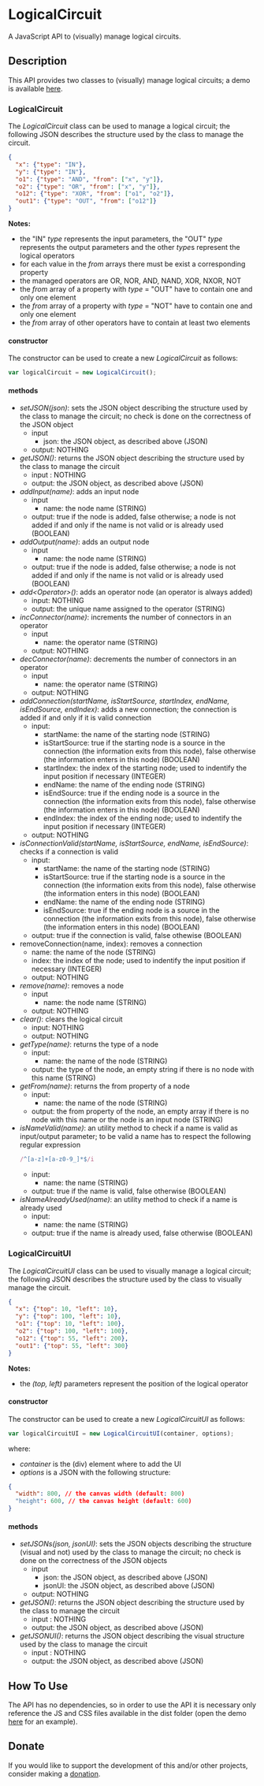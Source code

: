 # LogicalCircuit
A JavaScript API to (visually) manage logical circuits.

## Description
This API provides two classes to (visually) manage logical circuits; a demo is available [here](https://gianpierodiblasi.github.io/LogicalCircuit/).

### LogicalCircuit
The *LogicalCircuit* class can be used to manage a logical circuit; the following JSON describes the structure used by the class to manage the circuit.
```json
{
  "x": {"type": "IN"},
  "y": {"type": "IN"},
  "o1": {"type": "AND", "from": ["x", "y"]},
  "o2": {"type": "OR", "from": ["x", "y"]},
  "o12": {"type": "XOR", "from": ["o1", "o2"]},
  "out1": {"type": "OUT", "from": ["o12"]}
}
```
**Notes:**
- the "IN" *type* represents the input parameters, the "OUT" *type* represents the output parameters and the other *type*s represent the logical operators
- for each value in the *from* arrays there must be exist a corresponding property
- the managed operators are OR, NOR, AND, NAND, XOR, NXOR, NOT
- the *from* array of a property with *type* = "OUT" have to contain one and only one element
- the *from* array of a property with *type* = "NOT" have to contain one and only one element
- the *from* array of other operators have to contain at least two elements

#### constructor
The constructor can be used to create a new *LogicalCircuit* as follows:
```javascript
var logicalCircuit = new LogicalCircuit();
```

#### methods
- *setJSON(json)*: sets the JSON object describing the structure used by the class to manage the circuit; no check is done on the correctness of the JSON object
  - input
    - json: the JSON object, as described above (JSON)
  - output: NOTHING
- *getJSON()*: returns the JSON object describing the structure used by the class to manage the circuit
  - input : NOTHING
  - output: the JSON object, as described above (JSON)
- *addInput(name)*: adds an input node
  - input
    - name: the node name (STRING)
  - output: true if the node is added, false otherwise; a node is not added if and only if the name is not valid or is already used (BOOLEAN)
- *addOutput(name)*: adds an output node
  - input
    - name: the node name (STRING)
  - output: true if the node is added, false otherwise; a node is not added if and only if the name is not valid or is already used (BOOLEAN)
- *add\<Operator>()*: adds an operator node (an operator is always added)
  - input: NOTHING
  - output: the unique name assigned to the operator (STRING)
- *incConnector(name)*: increments the number of connectors in an operator
  - input
    - name: the operator name (STRING)
  - output: NOTHING
- *decConnector(name)*: decrements the number of connectors in an operator
  - input
    - name: the operator name (STRING)
  - output: NOTHING
- *addConnection(startName, isStartSource, startIndex, endName, isEndSource, endIndex)*: adds a new connection; the connection is added if and only if it is valid connection
  - input:
    - startName: the name of the starting node (STRING)
    - isStartSource: true if the starting node is a source in the connection (the information exits from this node), false otherwise (the information enters in this node) (BOOLEAN)
    - startIndex: the index of the starting node; used to indentify the input position if necessary (INTEGER)
    - endName: the name of the ending node (STRING)
    - isEndSource: true if the ending node is a source in the connection (the information exits from this node), false otherwise (the information enters in this node) (BOOLEAN)
    - endIndex: the index of the ending node; used to indentify the input position if necessary (INTEGER)
  - output: NOTHING
- *isConnectionValid(startName, isStartSource, endName, isEndSource)*: checks if a connection is valid
  - input:
    - startName: the name of the starting node (STRING)
    - isStartSource: true if the starting node is a source in the connection (the information exits from this node), false otherwise (the information enters in this node) (BOOLEAN)
    - endName: the name of the ending node (STRING)
    - isEndSource: true if the ending node is a source in the connection (the information exits from this node), false otherwise (the information enters in this node) (BOOLEAN)
  - output: true if the connection is valid, false othewise (BOOLEAN)
- removeConnection(name, index): removes a connection
    - name: the name of the node (STRING)
    - index: the index of the node; used to indentify the input position if necessary (INTEGER)
  - output: NOTHING
- *remove(name)*: removes a node
  - input
    - name: the node name (STRING)
  - output: NOTHING
- *clear()*: clears the logical circuit
  - input: NOTHING
  - output: NOTHING
- *getType(name)*: returns the type of a node
  - input:
    - name: the name of the node (STRING)
  - output: the type of the node, an empty string if there is no node with this name (STRING)
- *getFrom(name)*: returns the from property of a node
  - input:
    - name: the name of the node (STRING)
  - output: the from property of the node, an empty array if there is no node with this name or the node is an input node (STRING)
- *isNameValid(name)*: an utility method to check if a name is valid as input/output parameter; to be valid a name has to respect the following regular expression
    ```javascript
    /^[a-z]+[a-z0-9_]*$/i
    ```
  - input:
    - name: the name (STRING)
  - output: true if the name is valid, false otherwise (BOOLEAN)
- *isNameAlreadyUsed(name)*: an utility method to check if a name is already used
  - input:
    - name: the name (STRING)
  - output: true if the name is already used, false otherwise (BOOLEAN)
### LogicalCircuitUI
The *LogicalCircuitUI* class can be used to visually manage a logical circuit; the following JSON describes the structure used by the class to visually manage the circuit.
```json
{
  "x": {"top": 10, "left": 10},
  "y": {"top": 100, "left": 10},
  "o1": {"top": 10, "left": 100},
  "o2": {"top": 100, "left": 100},
  "o12": {"top": 55, "left": 200},
  "out1": {"top": 55, "left": 300}
}
```
**Notes:**
- the *(top, left)* parameters represent the position of the logical operator

#### constructor
The constructor can be used to create a new *LogicalCircuitUI* as follows:
```javascript
var logicalCircuitUI = new LogicalCircuitUI(container, options);
```
where:
- *container* is the (div) element where to add the UI
- *options* is a JSON with the following structure:
```json
{
  "width": 800, // the canvas width (default: 800)
  "height": 600, // the canvas height (default: 600)
}
```
#### methods
- *setJSONs(json, jsonUI)*: sets the JSON objects describing the structure (visual and not) used by the class to manage the circuit; no check is done on the correctness of the JSON objects
  - input
    - json: the JSON object, as described above (JSON)
    - jsonUI: the JSON object, as described above (JSON)
  - output: NOTHING
- *getJSON()*: returns the JSON object describing the structure used by the class to manage the circuit
  - input : NOTHING
  - output: the JSON object, as described above (JSON)
- *getJSONUI()*: returns the JSON object describing the visual structure used by the class to manage the circuit
  - input : NOTHING
  - output: the JSON object, as described above (JSON)

## How To Use
The API has no dependencies, so in order to use the API it is necessary only reference the JS and CSS files available in the dist folder (open the demo [here](https://gianpierodiblasi.github.io/LogicalCircuit/) for an example).

## Donate
If you would like to support the development of this and/or other projects, consider making a [donation](https://www.paypal.com/donate/?business=HCDX9BAEYDF4C&no_recurring=0&currency_code=EUR).
